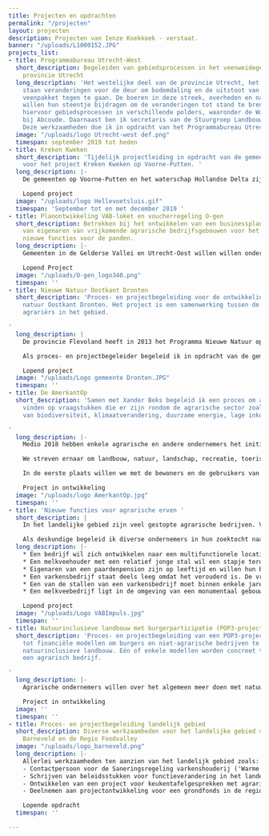 ```yaml
---
title: Projecten en opdrachten
permalink: "/projecten"
layout: projecten
description: Projecten van Ienze Koekkoek - verstaat.
banner: "/uploads/L1000152.JPG"
projects_list:
- title: Programmabureau Utrecht-West
  short_description: Begeleiden van gebiedsprocessen in het veenweidegebied van de
    provincie Utrecht
  long_description: 'Het westelijke deel van de provincie Utrecht, het veenweidegebied,
    staan veranderingen voor de deur om bodemdaling en de uitstoot van CO2 uit het
    veenpakket tegen te gaan. De boeren in deze streek, overheden en natuurorganisaties
    willen hun steentje bijdragen om de veranderingen tot stand te brengen. Ik begeleid
    hiervoor gebiedsprocessen in verschillende polders, waaronder de Waardassackerpolder
    bij Abcoude. Daarnaast ben ik secretaris van de Stuurgroep Landbouw Utrecht-West.
    Deze werkzaamheden doe ik in opdracht van het Programmabureau Utrecht-West. '
  image: "/uploads/logo Utrecht-west def.png"
  timespan: september 2019 tot heden
- title: Kreken Kweken
  short_description: 'Tijdelijk projectleiding in opdracht van de gemeente Hellevoetsluis
    voor het project Kreken Kweken op Voorne-Putten. '
  long_description: |-
    De gemeenten op Voorne-Putten en het waterschap Hollandse Delta zijn al enige jaren bezig om grond langs watergangen te verwerven om ecologische oevers aan te leggen. Vanwege het vertrek van de projectleider, neem ik die taak over. Op dit moment wordt er grond verworven en worden er ecologische oevers ingericht.

    Lopend project
  image: "/uploads/logo Hellevoetsluis.gif"
  timespan: 'September tot en met december 2019 '
- title: Planontwikkeling VAB-loket en voucherregeling O-gen
  short_description: Betrokken bij het ontwikkelen van een businessplan voor ondersteuning
    van eigenaren van vrijkomende agrarische bedrijfsgebouwen voor het vinden van
    nieuwe functies voor de panden.
  long_description: |-
    Gemeenten in de Gelderse Vallei en Utrecht-Oost willen willen ondersteuning geven aan eigenaren van vrijkomende agrarische agrarische gebouwen om nieuwe functies te vinden voor hun opstallen. Gebiedscoöperatie O-gen ontwikkelt een businessplan voor een adviesloket, een voucherregeling en coaching.

    Lopend Project
  image: "/uploads/O-gen_logo340.png"
  timespan: ''
- title: Nieuwe Natuur Oostkant Dronten
  short_description: 'Proces- en projectbegeleiding voor de ontwikkeling van nieuwe
    natuur Oostkant Dronten. Het project is een samenwerking tussen de gemeente en
    agrariërs in het gebied.

'
  long_description: |
    De provincie Flevoland heeft in 2013 het Programma Nieuwe Natuur opgezet. Overheden en  (agrarische) ondernemers werden uitgedaagd om op een ondernemende manier nieuwe natuur te realiseren. De gemeente Dronten heeft hierop 'ingetekend'. Met een aantal agrarische ondernemers en Staatsbosbeheer is een plan gemaakt om 69 ha nieuwe natuur te ontwikkelen en deels open te stellen voor recreanten.

    Als proces- en projectbegeleider begeleid ik in opdracht van de gemeente de realisatie van deze nieuwe natuur. Er wordt een uitvoeringsovereenkomst tussen ondernemers en gemeente ontworpen en getekend. Daarna komt de verder detaillering van de plannen aan de orde, het gesprek met de omgeving en de bestemmingsplanprocedure. Als dat is afgerond kan de uitvoering ter hand worden genomen en het beheer gestart.

    Lopend project
  image: "/uploads/Logo gemeente Dronten.JPG"
  timespan: ''
- title: De AmerkantOp
  short_description: 'Samen met Xander Beks begeleid ik een proces om antwoorden te
    vinden op vraagstukken die er zijn rondom de agrarische sector zoals op het gebied
    van biodiversiteit, klimaatverandering, duurzame energie, lage inkomsten.

'
  long_description: |-
    Medio 2018 hebben enkele agrarische en andere ondernemers het initiatief opgepakt om een gebiedsproces op te starten in West-Brabant; globaal het gebied tussen Geertruidenberg en Moerdijk (de Amerstreek).

    We streven ernaar om landbouw, natuur, landschap, recreatie, toerisme, regionaal voedsel, duurzame energie en educatie meer met elkaar te integreren en samen te laten werken. Het doel is om een breder waardemodel en om waardeketens te creëren voor het gebied, de bewoners en de ondernemers: hogere inkomsten op een bredere basis voor de agrariërs, beter voor bodem en biodiversiteit, meer beleving voor bewoners en toeristen en inspelend op vraagstukken rondom klimaatverandering.

    In de eerste plaats willen we met de bewoners en de gebruikers van het gebied een visie formuleren voor de toekomst, waarbij we de agrarische sector in het middelpunt plaatsen.  Op die manier willen we handreikingen maken voor een vernieuwd agrarische ondernemerschap, nieuwe samenwerkingen en businessmodellen en interactie met streekhouders in het gebied.

    Project in ontwikkeling
  image: "/uploads/logo AmerkantOp.jpg"
  timespan: ''
- title: 'Nieuwe functies voor agrarische erven '
  short_description: |
    In het landelijke gebied zijn veel gestopte agrarische bedrijven. Veel agrarische ondernemers overwegen om te stoppen. De provincie Noord-Brabant stelt met VABIMPULS vouchers beschikbaar aan deze ondernemers om met deskundigen en specialisten te zoeken naar  alternatieve functies voor erf en de gebouwen en een connectie met de omgeving.

    Als deskundige begeleid ik diverse ondernemers in hun zoektocht naar een nieuwe invulling voor het erf.
  long_description: |-
    * Een bedrijf wil zich ontwikkelen naar een multifunctionele locatie waar carnavalswagens gebouwd worden, wat een knooppunt wordt voor distributie van regionaal voedsel en een uitvalsbasis is om de omgeving te ontdekken. Tevens een verzamelgebouw voor kleine bedrijfjes en start ups.
    * Een melkveehouder met een relatief jonge stal wil een stapje terug doen en zoekt een alternatieve invulling van zijn stal en hulp bij het maken van de juiste (fiscale) keuzes.
    * Eigenaren van een paardenpension zijn op leeftijd en willen hun bedrijf verkopen. Er zijn gegadigden die er een zorgconcept van willen maken. De vraag is of dat mogelijk is met specialisten uitgezocht.
    * Een varkensbedrijf staat deels leeg omdat het verouderd is. De vraag komt op wat er mogelijk is op deze locatie als het gehele varkensbedrijf stopt. Er zijn diverse ideeën, waaronder een ambitieus plan om oude tijden te laten herleven met de herbouw van een archeologische monument (een burcht) voor wonen, extensief wonen eromheen, nieuwe natuur en extensieve recreatie.
    * Een van de stallen van een varkensbedrijf moet binnen enkele jaren gerenoveerd worden. De ondernemers lopen tegen de 60; investeren is niet meer rendabel te maken. Wat dan? Dat onderzoeken we nu.
    * Een melkveebedrijf ligt in de omgeving van een monumentaal gebouw voor opslag, waarvoor een herbestemming is beoogd met woningen. Echter, de geurcirkel van het melkveebedrijf verhindert deze mogelijkheid. Onderzocht wordt of er voor het melkveebedrijf ook een andere, rendabele, functie gevonden kan worden, zodat het de ontwikkeling bij de buren doorgang kan vinden.

    Lopend project
  image: "/uploads/Logo VABImpuls.jpg"
  timespan: ''
- title: Natuurinclusieve landbouw met burgerparticipatie (POP3-project)
  short_description: 'Proces- en projectbegeleiding van een POP3-project om te komen
    tot financiële modellen om burgers en niet-agrarische bedrijven te betrekken bij
    natuurinclusieve landbouw. Eén of enkele modellen worden concreet toegepast op
    een agrarisch bedrijf.

'
  long_description: |-
    Agrarische ondernemers willen over het algemeen meer doen met natuurinclusieve landbouw, maar de hoge grondprijzen en kleine marges maken dat erg moeilijk. Met dit project gaan we op zoek naar mogelijkheden om burgers en bedrijven samen te laten werken met agrarische ondernemers om die omslag naar natuurinclusieve landbouw te kunnen maken. Bijvoorbeeld door betaling voor een bepaald beheer of een gedeeld eigendom van grond waardoor er geld vrijkomt voor de boer. Enkele modellen modellen worden juridisch, financieel, fiscaal en organisatorisch worden uitgewerkt. Minimaal één model krijgt een  toets in de praktijk met een stevig communicatietraject om investeerders te werven.

    Project in ontwikkeling
  image: ''
  timespan: ''
- title: Proces- en projectbegeleiding landelijk gebied
  short_description: Diverse werkzaamheden voor het landelijke gebied van de gemeente
    Barneveld en de Regio Foodvalley
  image: "/uploads/logo_barneveld.png"
  long_description: |-
    Allerlei werkzaamheden ten aanzien van het landelijk gebied zoals:
    - Contactpersoon voor de Saneringsregeling varkenshouderij ('Warme sanering varkenshouderij');
    - Schrijven van beleidsstukken voor functieverandering in het landelijke gebied;
    - Ontwikkelen van een project voor keukentafelgesprekken met agrarische ondernemers en hun gezinnen voor de Regio Foodvalley;
    - Deelnemen aan projectontwikkeling voor een grondfonds in de regio Foodvalley.

    Lopende opdracht
  timespan: ''

---
```

